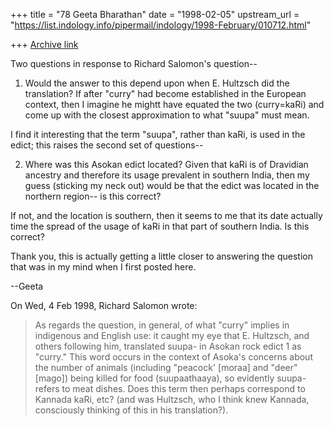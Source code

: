 +++
title = "78 Geeta Bharathan"
date = "1998-02-05"
upstream_url = "https://list.indology.info/pipermail/indology/1998-February/010712.html"

+++
[Archive link](https://list.indology.info/pipermail/indology/1998-February/010712.html)

Two questions in response to Richard Salomon's question--

1. Would the answer to this depend upon when E. Hultzsch did the
translation?  If after "curry" had become established in the European
context, then I imagine he mightt have equated the two (curry=kaRi) and
come up with the closest approximation to what "suupa" must mean.

I find it interesting that the term "suupa", rather than kaRi, is used
in the edict; this raises the second set of questions--

2. Where was this Asokan edict located? Given that kaRi is of Dravidian
ancestry and therefore its usage prevalent in southern India, then my
guess (sticking my neck out) would be that the edict was located in the
northern region-- is this correct?

If not, and the location is southern, then it seems to me that its date
actually time the spread of the usage of kaRi in that part of
southern India. Is this correct?

Thank you, this is actually getting a little closer to answering the
question that was in my mind when I first posted here.

--Geeta

On Wed, 4 Feb 1998, Richard Salomon wrote:

> As regards the question, in general, of what "curry" implies in indigenous
> and English use: it caught my eye that E. Hultzsch, and others following
> him, translated suupa- in Asokan rock edict 1 as "curry."  This word
> occurs in the context of Asoka's concerns about the number of animals
> (including "peacock' [moraa] and "deer" [mago]) being killed for food
> (suupaathaaya), so evidently  suupa- refers to meat dishes.  Does this
> term then perhaps correspond to Kannada kaRi,  etc? (and was Hultzsch,
> who I think knew Kannada, consciously thinking of
> this in his translation?).



